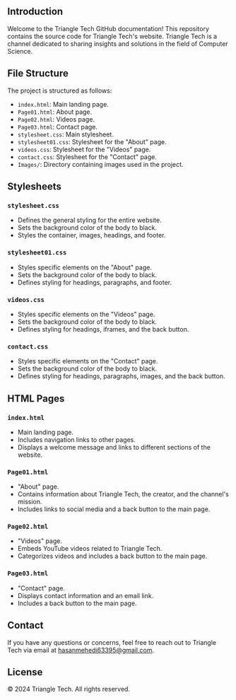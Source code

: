 ## Introduction
Welcome to the Triangle Tech GitHub documentation! This repository contains the source code for Triangle Tech's website. Triangle Tech is a channel dedicated to sharing insights and solutions in the field of Computer Science.

## File Structure
The project is structured as follows:
- `index.html`: Main landing page.
- `Page01.html`: About page.
- `Page02.html`: Videos page.
- `Page03.html`: Contact page.
- `stylesheet.css`: Main stylesheet.
- `stylesheet01.css`: Stylesheet for the "About" page.
- `videos.css`: Stylesheet for the "Videos" page.
- `contact.css`: Stylesheet for the "Contact" page.
- `Images/`: Directory containing images used in the project.

## Stylesheets
### `stylesheet.css`
- Defines the general styling for the entire website.
- Sets the background color of the body to black.
- Styles the container, images, headings, and footer.

### `stylesheet01.css`
- Styles specific elements on the "About" page.
- Sets the background color of the body to black.
- Defines styling for headings, paragraphs, and footer.

### `videos.css`
- Styles specific elements on the "Videos" page.
- Sets the background color of the body to black.
- Defines styling for headings, iframes, and the back button.

### `contact.css`
- Styles specific elements on the "Contact" page.
- Sets the background color of the body to black.
- Defines styling for headings, paragraphs, images, and the back button.

## HTML Pages
### `index.html`
- Main landing page.
- Includes navigation links to other pages.
- Displays a welcome message and links to different sections of the website.

### `Page01.html`
- "About" page.
- Contains information about Triangle Tech, the creator, and the channel's mission.
- Includes links to social media and a back button to the main page.

### `Page02.html`
- "Videos" page.
- Embeds YouTube videos related to Triangle Tech.
- Categorizes videos and includes a back button to the main page.

### `Page03.html`
- "Contact" page.
- Displays contact information and an email link.
- Includes a back button to the main page.

## Contact
If you have any questions or concerns, feel free to reach out to Triangle Tech via email at [hasanmehedi63395@gmail.com](mailto:hasanmehedi63395@gmail.com).

## License
&copy; 2024 Triangle Tech. All rights reserved.
